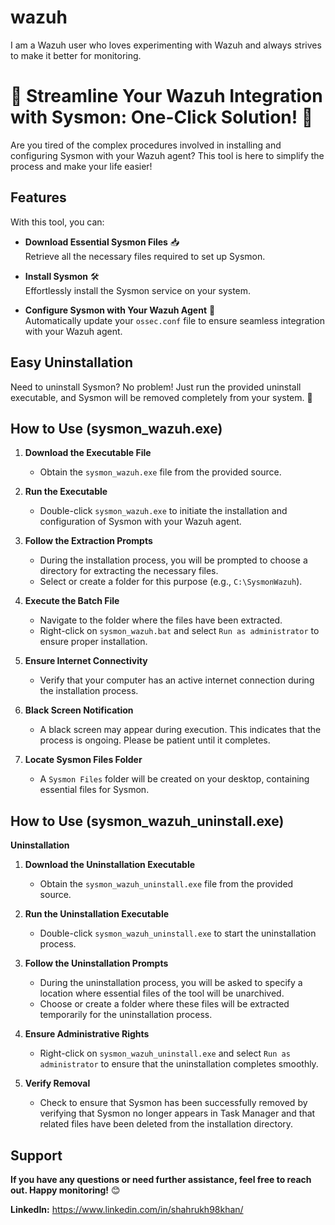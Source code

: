 # wazuh
I am a Wazuh user who loves experimenting with Wazuh and always strives to make it better for monitoring.

# 🚀 Streamline Your Wazuh Integration with Sysmon: One-Click Solution! 🚀

Are you tired of the complex procedures involved in installing and configuring Sysmon with your Wazuh agent? This tool is here to simplify the process and make your life easier!

## Features

With this tool, you can:

- **Download Essential Sysmon Files** 📥  
  Retrieve all the necessary files required to set up Sysmon.

- **Install Sysmon** 🛠️  
  Effortlessly install the Sysmon service on your system.

- **Configure Sysmon with Your Wazuh Agent** 🧩  
  Automatically update your `ossec.conf` file to ensure seamless integration with your Wazuh agent.

## Easy Uninstallation

Need to uninstall Sysmon? No problem! Just run the provided uninstall executable, and Sysmon will be removed completely from your system. 🎉

## How to Use (sysmon_wazuh.exe)

1. **Download the Executable File**
   - Obtain the `sysmon_wazuh.exe` file from the provided source.

2. **Run the Executable**
   - Double-click `sysmon_wazuh.exe` to initiate the installation and configuration of Sysmon with your Wazuh agent.

3. **Follow the Extraction Prompts**
   - During the installation process, you will be prompted to choose a directory for extracting the necessary files.
   - Select or create a folder for this purpose (e.g., `C:\SysmonWazuh`).

4. **Execute the Batch File**
   - Navigate to the folder where the files have been extracted.
   - Right-click on `sysmon_wazuh.bat` and select `Run as administrator` to ensure proper installation.

5. **Ensure Internet Connectivity**
   - Verify that your computer has an active internet connection during the installation process.

6. **Black Screen Notification**
   - A black screen may appear during execution. This indicates that the process is ongoing. Please be patient until it completes.

7. **Locate Sysmon Files Folder**
   - A `Sysmon Files` folder will be created on your desktop, containing essential files for Sysmon.

## How to Use (sysmon_wazuh_uninstall.exe)

**Uninstallation**

1. **Download the Uninstallation Executable**
   - Obtain the `sysmon_wazuh_uninstall.exe` file from the provided source.

2. **Run the Uninstallation Executable**
   - Double-click `sysmon_wazuh_uninstall.exe` to start the uninstallation process.

3. **Follow the Uninstallation Prompts**
   - During the uninstallation process, you will be asked to specify a location where essential files of the tool will be unarchived.
   - Choose or create a folder where these files will be extracted temporarily for the uninstallation process.

4. **Ensure Administrative Rights**
   - Right-click on `sysmon_wazuh_uninstall.exe` and select `Run as administrator` to ensure that the uninstallation completes smoothly.

5. **Verify Removal**
   - Check to ensure that Sysmon has been successfully removed by verifying that Sysmon no longer appears in Task Manager and that related files have been deleted from the installation directory.

 
## Support

**If you have any questions or need further assistance, feel free to reach out. Happy monitoring!** 😊

**LinkedIn:** https://www.linkedin.com/in/shahrukh98khan/ 
